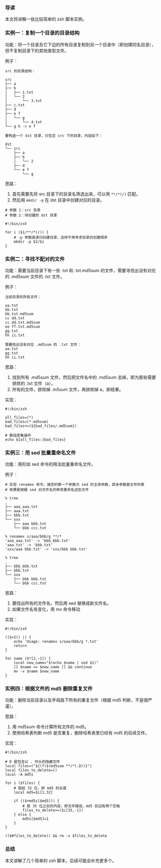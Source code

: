 ### 导读

本文将讲解一些比较简单的 zsh 脚本实例。

### 实例一：复制一个目录的目录结构

功能：将一个目录及它下边的所有目录复制到另一个目录中（即创建同名目录），但不复制目录下的其他类型文件。

例子：

```
src 的目录结构：

src
├── a
├── b
│   ├── 1.txt
│   └── 2
│       └── 3.txt
├── c.txt
├── d
├── e f
│   └── g
│       └── 4.txt
└── g h -> e f

要构造一个 dst 目录，只包含 src 下的目录，内容如下：

dst
└── src
    ├── a
    ├── b
    │   └── 2
    ├── d
    └── e f
        └── g
```

思路：

1. 首先需要先将 src 目录下的目录名筛选出来，可以用 `**/*(/)` 匹配。
2. 然后用 `mkdir -p` 在 dst 目录中创建对应的目录。

```
# 参数 1：src 目录
# 参数 2：待创建的 dst 目录

#!/bin/zsh

for i ($1/**/*(/)) {
    # -p 参数是递归创建目录，这样不用考虑目录的创建顺序
    mkdir -p $2/$i
}
```

### 实例二：寻找不配对的文件

功能：需要当前目录下有一些 .txt 和 .txt.md5sum 的文件，需要寻找出没有对应的 .md5sum 文件的 .txt 文件。

例子：

```
当前目录的所有文件：

aa.txt
bb.txt
bb.txt.md5sum
cc dd.txt
cc dd.txt.md5sum
ee ff.txt.md5sum
gg.txt
hh ii.txt

需要找出没有对应 .md5sum 的 .txt 文件：
aa.txt
gg.txt
hh ii.txt
```

思路：

1. 找到所有 .md5sum 文件，然后把文件名中的 .md5sum 去掉，即为那些需要排除的 .txt 文件（a）。
2. 所有的文件，排除掉 .m5sum 文件，再排除掉 a，即结果。

实现：

```
#!/bin/zsh

all_files=(*)
bad_files=(*.md5sum)
bad_files+=(${bad_files/.md5sum})

# 数组差集操作
echo ${all_files:|bad_files}
```

### 实例三：用 sed 批量重命名文件

功能：用形如 sed 命令的用法批量重命名文件。

例子：

```
# 实现 renamex 命令，接受的第一个参数为 sed 的主体参数，其余参数是文件列表
# 效果是根据 sed 对文件名的修改重命名这些文件

% tree
.
├── aaa_aaa.txt
├── aaa.txt
├── bbb.txt
└── xxx
    ├── aaa bbb.txt
    └── bbb ccc.txt

% renamex s/aaa/bbb/g **/*
'aaa_aaa.txt' -> 'bbb_bbb.txt'
'aaa.txt' -> 'bbb.txt'
'xxx/aaa bbb.txt' -> 'xxx/bbb bbb.txt'

% tree
.
├── bbb_bbb.txt
├── bbb.txt
└── xxx
    ├── bbb bbb.txt
    └── bbb ccc.txt
```

思路：

1. 要找出所有的文件名，然后用 sed 替换成新文件名。
2. 如果文件名有变化，用 mv 命令移动

实现：

```
#!/bin/zsh

(($+2)) || {
    echo 'Usage: renamex s/aaa/bbb/g *.txt'
    return
}

for name ($*[2,-1]) {
    local new_name="$(echo $name | sed $1)"
    [[ $name == $new_name ]] && continue
    mv -v $name $new_name
}
```

### 实例四：根据文件的 md5 删除重复文件

功能：删除当前目录以及字母路下所有的重复文件（根据 md5 判断，不是很严谨）。

思路：

1. 用 md5sum 命令计算所有文件的 md5。
2. 使用哈希表判断 md5 是否重复，删除哈希表里已经有 md5 的后续文件。

实现：

```
#!/bin/zsh

# D 是包含以 . 开头的隐藏文件
local files=("${(f)$(md5sum **/*(.D))}")
local files_to_delete=()
local -A md5s

for i ($files) {
    # 取前 32 位，即 md5 的长度
    local md5=$i[1,32]

    if (($+md5s[$md5])) {
        # 取 35 位之后的内容，即文件路径，md5 后边有两个空格
        files_to_delete+=($i[35,-1])
    } else {
        md5s[$md5]=1
    }
}

(($#files_to_delete)) && rm -v $files_to_delete
```

### 总结

本文讲解了几个简单的 zsh 脚本，后续可能会补充更多个。
